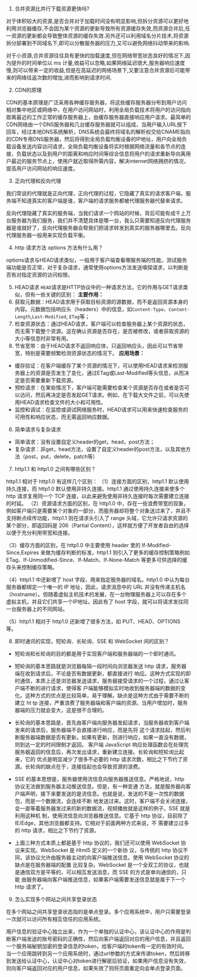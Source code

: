 1. 合并资源比并行下载资源更快吗?

对于体积较大的资源,是否合并对于加载时间没有明显影响,但拆分资源可以更好地利用浏览器缓存,不会因为某个资源的更新导致所有资源缓存失效,而资源合并后,任一资源的更新都会导致整体资源的缓存失效.另外还可以利用域名分片技术,将资源拆分部署到不同域名下,即可以分散服务器的压力,又可以避免网络抖动带来的影响.

对于小资源,合并资源往往具有更快的加载速度,但在网络带宽状态良好的情况下,因为提升的时间单位以 ms 计量,收益可以忽略,如果网络延迟很大,服务器响应速度慢,则可以带来一定的收益,但是在高延迟的网络场景下,又要注意合并资源后可能带来的网络往返次数的增加,进而影响到请求时间.

2. CDN的原理

CDN的基本原理是广泛采用各种缓存服务器，将这些缓存服务器分布到用户访问相对集中地区或网络中，在用户访问网站时，利用全局负载技术将用户的访问指向距离最近的工作正常的缓存服务器上，由缓存服务器直接响应用户请求。最简单的CDN网络由一个DNS服务器和几台缓存服务器就可以组成，当用户输入URL按下回车，经过本地DNS系统解析，DNS系统会最终将域名的解析权交给CNAME指向的CDN专用DNS服务器，然后将得到全局负载均衡设备的IP地址，用户向全局负载设备发送内容访问请求，全局负载均衡设备将实时根据网络流量和各节点的连接，负载状态以及到用户的距离和响应时间等综合信息将用户的请求重新导向离用户最近的服务节点上，使用户就近取得所需内容，解决internet网络拥挤的情况，提高用户访问网站的响应速度。

3. 正向代理和反向代理

我们常说的代理就是正向代理，正向代理的过程，它隐藏了真实的请求客户端，服务端不知道真实的客户端是谁，客户端的请求服务都被代理服务器代替来请求。

反向代理隐藏了真实的服务端，当我们请求一个网站的时候，背后可能有成千上万台服务器为我们服务，我们并不清楚具体是哪一台，我么只需要知道反向代理服务器是谁就好了，反向代理服务器会帮我们把请求转发到真实的服务器哪里去。反向代理服务器一般用来实现负载平衡。

4. http 请求方法 options 方法有什么用？

options请求与HEAD请求类似，一般用于客户端查看哪服务端的性能，测试服务端功能是否正常，对于复杂请求，通常使用options方法发送嗅探请求，以判断是否有对指定资源的访问权限。

5. HEAD请求
`HEAD`请求是HTTP协议中的一种请求方法，它的作用与GET请求类似，但有一些关键的区别：
**主要作用：**
  1. 获取元数据：HEAD请求用于获取目标资源的源数据，而不是返回资源本身的内容。元数据包括响应头（headers）中的信息，如`Content-Type`、`Content-Length`,`Last-Modified`, `ETag`等；
  2. 检查资源状态：通过HEAD请求，客户端可以检查服务器上某个资源的状态，而无需下载整个资源。这在确认资源是否存在，是否被修改，或者获取资源的大小等信息时非常有用。
  3. 节省宽带：由于HEAD请求不返回响应体，只返回响应头，因此可以节省带宽，特别是需要频繁检测资源状态的情况下。
**应用场景：**
  - 缓存验证：在客户端缓存了某个资源的情况下，可以使用HEAD请求来检测服务器上的资源是否发生了变化，通过ETag或Last-Modified等头信息，从而决定是否需要重新下载资源。
  - 预检请求：在某些情况下，客户端可能需要检查某个资源是否存在或者是否可以访问，然后再决定是否发起GET请求。例如，在下载大文件之前，可以先使用HEAD请求检查文件的大小和可用性。
  - 监控和调试：在监控或调试网络服务时，HEAD请求可以用来快速检查服务的可用性和响应状态，而无需返回响应数据。

6. 简单请求与复杂请求

- 简单请求：没有设置自定义header的get，head，post方法；
- 复杂请求：非get，head方法，设置了自定义header的post方法，以及其他方法（post，put，delete，patch等）

7. http1.1 和 http1.0 之间有哪些区别？

http1.1 相对于 http1.0 有这样几个区别：
（1）连接方面的区别，http1.1 默认使用持久连接，而 http1.0 默认使用非持久连接。http1.1 通过使用持久连接来使多个 http 请求复用同一个 TCP 连接，以此来避免使用非持久连接时每次需要建立连接的时延。
（2）资源请求方面的区别，在 http1.0 中，存在一些浪费带宽的现象，例如客户端只是需要某个对象的一部分，而服务器却将整个对象送过来了，并且不支持断点续传功能，http1.1 则在请求头引入了 range 头域，它允许只请求资源的某个部分，即返回码是 206（Partial Content），这样就方便了开发者自由的选择以便于充分利用带宽和连接。

（3）缓存方面的区别，在 http1.0 中主要使用 header 里的 If-Modified-Since,Expires 来做为缓存判断的标准，http1.1 则引入了更多的缓存控制策略例如 ETag、If-Unmodified-Since、If-Match、If-None-Match 等更多可供选择的缓存头来控制缓存策略。

（4）http1.1 中还新增了 host 字段，用来指定服务器的域名。http1.0 中认为每台服务器都绑定一个唯一的 IP 地址，因此，请求消息中的 URL 并没有传递主机名（hostname）。但随着虚拟主机技术的发展，在一台物理服务器上可以存在多个虚拟主机，并且它们共享一个IP地址。因此有了 host 字段，就可以将请求发往同一台服务器上的不同网站。

（5）http1.1 相对于 http1.0 还新增了很多方法，如 PUT、HEAD、OPTIONS 等。

8. 即时通讯的实现，短轮询、长轮询、SSE 和 WebSocket 间的区别？

- 短轮询和长轮询的目的都是用于实现客户端和服务器端的一个即时通讯。

- 短轮询的基本思路就是浏览器每隔一段时间向浏览器发送 http 请求，服务器端在收到请求后，不论是否有数据更新，都直接进行
响应。这种方式实现的即时通信，本质上还是浏览器发送请求，服务器接受请求的一个过程，通过让客户端不断的进行请求，使得客
户端能够模拟实时地收到服务器端的数据的变化。这种方式的优点是比较简单，易于理解。缺点是这种方式由于需要不断的建立 ht
tp 连接，严重浪费了服务器端和客户端的资源。当用户增加时，服务器端的压力就会变大，这是很不合理的。

- 长轮询的基本思路是，首先由客户端向服务器发起请求，当服务器收到客户端发来的请求后，服务器端不会直接进行响应，而是先将
这个请求挂起，然后判断服务器端数据是否有更新。如果有更新，则进行响应，如果一直没有数据，则到达一定的时间限制才返回。
客户端 JavaScript 响应处理函数会在处理完服务器返回的信息后，再次发出请求，重新建立连接。长轮询和短轮询比起来，它的
优点是明显减少了很多不必要的 http 请求次数，相比之下节约了资源。长轮询的缺点在于，连接挂起也会导致资源的浪费。

- SSE 的基本思想是，服务器使用流信息向服务器推送信息。严格地说，http 协议无法做到服务器主动推送信息。但是，有一种变通
方法，就是服务器向客户端声明，接下来要发送的是流信息。也就是说，发送的不是一次性的数据包，而是一个数据流，会连续不断
地发送过来。这时，客户端不会关闭连接，会一直等着服务器发过来的新的数据流，视频播放就是这样的例子。SSE 就是利用这种机
制，使用流信息向浏览器推送信息。它基于 http 协议，目前除了 IE/Edge，其他浏览器都支持。它相对于前面两种方式来说，不
需要建立过多的 http 请求，相比之下节约了资源。

- 上面三种方式本质上都是基于 http 协议的，我们还可以使用 WebSocket 协议来实现。WebSocket 是 Html5 定义的一个新协
议，与传统的 http 协议不同，该协议允许由服务器主动的向客户端推送信息。使用 WebSocket 协议的缺点是在服务器端的配置
比较复杂。WebSocket 是一个全双工的协议，也就是通信双方是平等的，可以相互发送消息，而 SSE 的方式是单向通信的，只能
由服务器端向客户端推送信息，如果客户端需要发送信息就是属于下一个 http 请求了。

9. 怎么实现多个网站之间共享登录状态

在多个网站之间共享登录状态指的是单点登录。多个应用系统中，用户只需要登录一次就可以访问所有相互信任的应用系统。

用户信息的验证中心独立出来，作为一个单独的认证中心，该认证中心的作用是判断客户端发送的账号密码的正确性，然后向客户端返回对应的用户信息，并且返回一个服务端秘钥加密的登录信息的token，给客户端的token有一定的有效时间。当一个应用跳转到另一个应用系统时，通过url参数的方式来传递token，然后转移到发送给认证中心，认证中心对token进行解密后验证，如果用户信息没有失效，则向客户端返回对应的用户信息，如果失效了则将页面重定向会单点登录页面。
